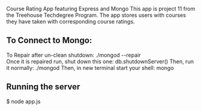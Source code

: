 Course Rating App featuring Express and Mongo
This app is project 11 from the Treehouse
Techdegree Program.
The app stores users with courses they have taken
with corresponding course ratings.

 
## To Connect to Mongo:
To Repair after un-clean shutdown:
    ./mongod --repair   
Once it is repaired run, shut down this one:
   db.shutdownServer()
Then, run it normally:
  ./mongod
Then, in new terminal start your shell:
  mongo

## Running the server

$ node app.js

